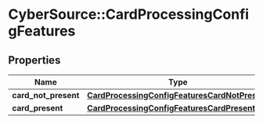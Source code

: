 # CyberSource::CardProcessingConfigFeatures

## Properties
Name | Type | Description | Notes
------------ | ------------- | ------------- | -------------
**card_not_present** | [**CardProcessingConfigFeaturesCardNotPresent**](CardProcessingConfigFeaturesCardNotPresent.md) |  | [optional] 
**card_present** | [**CardProcessingConfigFeaturesCardPresent**](CardProcessingConfigFeaturesCardPresent.md) |  | [optional] 


